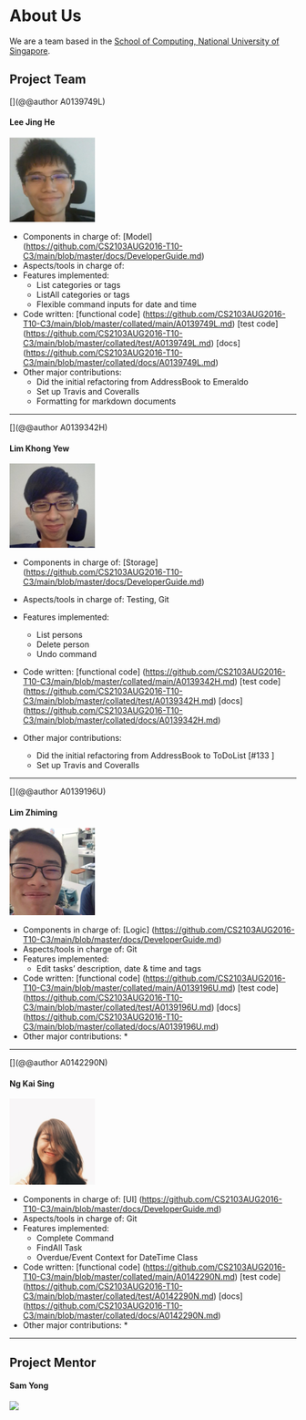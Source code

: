 # About Us


We are a team based in the [School of Computing, National University of Singapore](http://www.comp.nus.edu.sg).


## Project Team
[](@@author A0139749L)
#### Lee Jing He
<img src="images/JingHe.jpg" width="150"><br>


* Components in charge of: [Model] (https://github.com/CS2103AUG2016-T10-C3/main/blob/master/docs/DeveloperGuide.md)
* Aspects/tools in charge of:
* Features implemented:
	* List categories or tags
	* ListAll categories or tags
	* Flexible command inputs for date and time
* Code written: 
[functional code] (https://github.com/CS2103AUG2016-T10-C3/main/blob/master/collated/main/A0139749L.md)
[test code] (https://github.com/CS2103AUG2016-T10-C3/main/blob/master/collated/test/A0139749L.md)
[docs] (https://github.com/CS2103AUG2016-T10-C3/main/blob/master/collated/docs/A0139749L.md)
* Other major contributions:
	* Did the initial refactoring from AddressBook to Emeraldo
	* Set up Travis and Coveralls
	* Formatting for markdown documents
-----


[](@@author A0139342H)
#### Lim Khong Yew
<img src="images/KhongYew.jpg" width="150"><br>


* Components in charge of: [Storage] (https://github.com/CS2103AUG2016-T10-C3/main/blob/master/docs/DeveloperGuide.md)
* Aspects/tools in charge of: Testing, Git
* Features implemented:
	* List persons
	* Delete person
	* Undo command
* Code written: 
[functional code] (https://github.com/CS2103AUG2016-T10-C3/main/blob/master/collated/main/A0139342H.md)
[test code] (https://github.com/CS2103AUG2016-T10-C3/main/blob/master/collated/test/A0139342H.md)
[docs] (https://github.com/CS2103AUG2016-T10-C3/main/blob/master/collated/docs/A0139342H.md)


* Other major contributions:
	* Did the initial refactoring from AddressBook to ToDoList [#133 ]
	* Set up Travis and Coveralls


-----


[](@@author A0139196U)
#### Lim Zhiming
<img src="images/Zhiming.jpg" width="150"><br>


* Components in charge of: [Logic] (https://github.com/CS2103AUG2016-T10-C3/main/blob/master/docs/DeveloperGuide.md)
* Aspects/tools in charge of: Git
* Features implemented:
	* Edit tasks’ description, date & time and tags
* Code written: 
[functional code]
(https://github.com/CS2103AUG2016-T10-C3/main/blob/master/collated/main/A0139196U.md)
[test code]
(https://github.com/CS2103AUG2016-T10-C3/main/blob/master/collated/test/A0139196U.md)
[docs]
(https://github.com/CS2103AUG2016-T10-C3/main/blob/master/collated/docs/A0139196U.md)
* Other major contributions:
	* 


-----


[](@@author A0142290N)
#### Ng Kai Sing
<img src="images/Kaising.jpg" width="150"><br>


* Components in charge of: [UI] (https://github.com/CS2103AUG2016-T10-C3/main/blob/master/docs/DeveloperGuide.md)
* Aspects/tools in charge of: Git
* Features implemented:
	* Complete Command
	* FindAll Task
	* Overdue/Event Context for DateTime Class
* Code written:
[functional code]
(https://github.com/CS2103AUG2016-T10-C3/main/blob/master/collated/main/A0142290N.md)
[test code]
(https://github.com/CS2103AUG2016-T10-C3/main/blob/master/collated/test/A0142290N.md)
[docs]
(https://github.com/CS2103AUG2016-T10-C3/main/blob/master/collated/docs/A0142290N.md)
* Other major contributions:
	* 


-----


## Project Mentor


#### Sam Yong
<img src="images/SamYong.jpg" width="150"><br>
